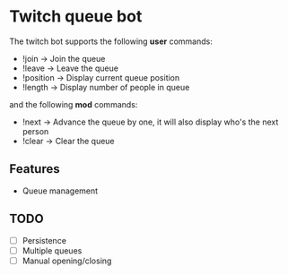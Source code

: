 Twitch queue bot
================

The twitch bot supports the following **user** commands:

- !join -> Join the queue
- !leave -> Leave the queue
- !position -> Display current queue position
- !length -> Display number of people in queue

and the following **mod** commands:

- !next -> Advance the queue by one, it will also display who's the next person
- !clear -> Clear the queue

Features
---------

- Queue management

TODO
-----

- [ ] Persistence
- [ ] Multiple queues
- [ ] Manual opening/closing

